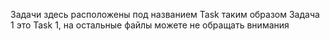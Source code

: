 Задачи здесь расположены под названием Task таким образом Задача 1 это Task 1, на остальные файлы можете не обращать внимания
